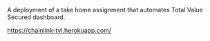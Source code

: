 A deployment of a take home assignment that automates Total Value Secured dashboard.

https://chainlink-tvl.herokuapp.com/
